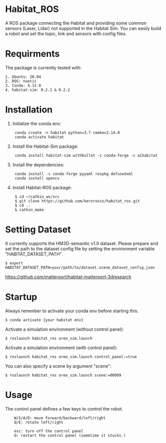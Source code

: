 # Habitat_ROS

A ROS package connecting the Habitat and providing some common sensors (Laser, Lidar) not supported in the Habitat Sim.
You can easily build a robot and set the topic, link and sensors with config files.

# Requirments

The package is currently tested with:

    1. Ubuntu: 20.04
    2. ROS: noetic
    3. Conda: 4.12.0
    4. habitat-sim: 0.2.1 & 0.2.2

# Installation

1. Initialize the conda env:

        conda create -n habitat python=3.7 cmake=3.14.0
        conda activate habitat

2. Install the Habitat-Sim package:

        conda install habitat-sim withbullet -c conda-forge -c aihabitat

3. Install the dependencies:

        conda install -c conda-forge pyyaml rospkg defusedxml
        conda install opencv

4. Install Habitat-ROS package:

        $ cd ~/catkin_ws/src
        $ git clone https://github.com/keroroxzz/habitat_ros.git
        $ cd ..
        & catkin_make

# Setting Dataset

It currently supports the HM3D-semantic v1.0 dataset. Please prepare and set the path to the dataset config file by setting the environment variable "HABITAT_DATASET_PATH".

    $ export HABITAT_DATASET_PATH=your/path/to/dataset.scene_dataset_config.json

https://github.com/matterport/habitat-matterport-3dresearch

# Startup

Always remenber to activate your conda env before starting this.

    $ conda activate {your habitat env}

Activate a simulation environment (without control panel):

    $ roslaunch habitat_ros oreo_sim.launch

Activate a simulation environment (with control panel):

    $ roslaunch habitat_ros oreo_sim.launch control_panel:=true

You can also specify a scene by argument "scene":

    $ roslaunch habitat_ros oreo_sim.launch scene:=00009

# Usage

The control panel defines a few keys to control the robot.
        
        W/S/A/D: move forward/backward/left/right
        Q/E: rotate left/right

        esc: turn off the control panel
        O: restart the control panel (sometime it stucks.)